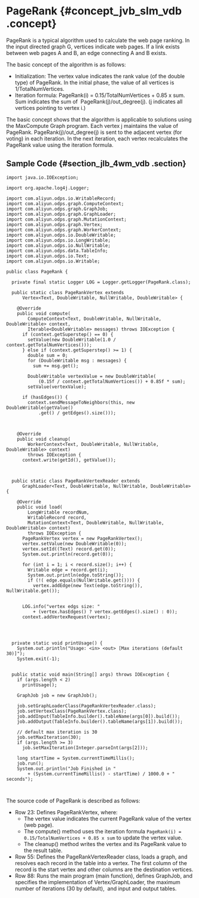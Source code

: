 # PageRank {#concept_jvb_slm_vdb .concept}

PageRank is a typical algorithm used to calculate the web page ranking. In the input directed graph G, vertices indicate web pages. If a link exists between web pages A and B, an edge connecting A and B exists.

The basic concept of the algorithm is as follows:

-   Initialization: The vertex value indicates the rank value \(of the double type\) of PageRank. In the initial phase, the value of all vertices is 1/TotalNumVertices.
-   Iteration formula: PageRank\(i\) = 0.15/TotalNumVertices + 0.85 x sum. Sum indicates the sum of  PageRank\(j\)/out\_degree\(j\). \(j indicates all vertices pointing to vertex i.\)

The basic concept shows that the algorithm is applicable to solutions using the MaxCompute Graph program. Each vertex j maintains the value of PageRank. PageRank\(j\)/out\_degree\(j\) is sent to the adjacent vertex \(for voting\) in each iteration. In the next iteration, each vertex recalculates the PageRank value using the iteration formula.

## Sample Code {#section_jlb_4wm_vdb .section}

```
import java.io.IOException;

import org.apache.log4j.Logger;

import com.aliyun.odps.io.WritableRecord;
import com.aliyun.odps.graph.ComputeContext;
import com.aliyun.odps.graph.GraphJob;
import com.aliyun.odps.graph.GraphLoader;
import com.aliyun.odps.graph.MutationContext;
import com.aliyun.odps.graph.Vertex;
import com.aliyun.odps.graph.WorkerContext;
import com.aliyun.odps.io.DoubleWritable;
import com.aliyun.odps.io.LongWritable;
import com.aliyun.odps.io.NullWritable;
import com.aliyun.odps.data.TableInfo;
import com.aliyun.odps.io.Text;
import com.aliyun.odps.io.Writable;

public class PageRank {

  private final static Logger LOG = Logger.getLogger(PageRank.class);

  public static class PageRankVertex extends
      Vertex<Text, DoubleWritable, NullWritable, DoubleWritable> {

    @Override
    public void compute(
        ComputeContext<Text, DoubleWritable, NullWritable, DoubleWritable> context,
        Iterable<DoubleWritable> messages) throws IOException {
      if (context.getSuperstep() == 0) {
        setValue(new DoubleWritable(1.0 / context.getTotalNumVertices()));
      } else if (context.getSuperstep() >= 1) {
        double sum = 0;
        for (DoubleWritable msg : messages) {
          sum += msg.get();
        
        DoubleWritable vertexValue = new DoubleWritable(
            (0.15f / context.getTotalNumVertices()) + 0.85f * sum);
        setValue(vertexValue);
      
      if (hasEdges()) {
        context.sendMessageToNeighbors(this, new DoubleWritable(getValue()
            .get() / getEdges().size()));
      
    

    @Override
    public void cleanup(
        WorkerContext<Text, DoubleWritable, NullWritable, DoubleWritable> context)
        throws IOException {
      context.write(getId(), getValue());
    
  

  public static class PageRankVertexReader extends
      GraphLoader<Text, DoubleWritable, NullWritable, DoubleWritable> {

    @Override
    public void load(
        LongWritable recordNum,
        WritableRecord record,
        MutationContext<Text, DoubleWritable, NullWritable, DoubleWritable> context)
        throws IOException {
      PageRankVertex vertex = new PageRankVertex();
      vertex.setValue(new DoubleWritable(0));
      vertex.setId((Text) record.get(0));
      System.out.println(record.get(0));

      for (int i = 1; i < record.size(); i++) {
        Writable edge = record.get(i);
        System.out.println(edge.toString());
        if (!( edge.equals(NullWritable.get()))) {
          vertex.addEdge(new Text(edge.toString()), NullWritable.get());
        
      
      LOG.info("vertex edgs size: "
          + (vertex.hasEdges() ? vertex.getEdges().size() : 0));
      context.addVertexRequest(vertex);
    

  

  private static void printUsage() {
    System.out.println("Usage: <in> <out> [Max iterations (default 30)]");
    System.exit(-1);
  

  public static void main(String[] args) throws IOException {
    if (args.length < 2)
      printUsage();

    GraphJob job = new GraphJob();

    job.setGraphLoaderClass(PageRankVertexReader.class);
    job.setVertexClass(PageRankVertex.class);
    job.addInput(TableInfo.builder().tableName(args[0]).build());
    job.addOutput(TableInfo.builder().tableName(args[1]).build());

    // default max iteration is 30
    job.setMaxIteration(30);
    if (args.length >= 3)
      job.setMaxIteration(Integer.parseInt(args[2]));

    long startTime = System.currentTimeMillis();
    job.run();
    System.out.println("Job Finished in "
        + (System.currentTimeMillis() - startTime) / 1000.0 + " seconds");
  


```

The source code of PageRank is described as follows:

-   Row 23: Defines PageRankVertex, where:
    -   The vertex value indicates the current PageRank value of the vertex \(web page\).
    -   The compute\(\) method uses the iteration formula `PageRank(i) = 0.15/TotalNumVertices + 0.85 x sum` to update the vertex value.
    -   The cleanup\(\) method writes the vertex and its PageRank value to the result table.
-   Row 55: Defines the PageRankVertexReader class, loads a graph, and resolves each record in the table into a vertex. The first column of the record is the start vertex and other columns are the destination vertices.
-   Row 88: Runs the main program \(main function\), defines GraphJob, and specifies the implementation of Vertex/GraphLoader, the maximum number of iterations \(30 by default\),  and input and output tables.

